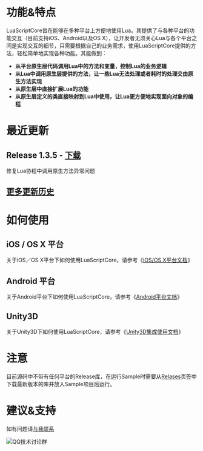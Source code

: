 # 功能&特点

LuaScriptCore旨在能够在多种平台上方便地使用Lua。其提供了与各种平台的功能交互（目前支持iOS、Android以及OS X），让开发者无须关心Lua与各个平台之间是实现交互的细节，只需要根据自己的业务需求，使用LuaScriptCore提供的方法，轻松简单地实现各种功能。其能做到：

* **从平台原生层代码调用Lua中的方法和变量，控制Lua的业务逻辑**
* **从Lua中调用原生层提供的方法，让一些Lua无法处理或者耗时的处理交由原生方法实现**
* **从原生层中直接扩展Lua的功能**
* **从原生层定义的类直接映射到Lua中使用，让Lua更方便地实现面向对象的编程**

# 最近更新

## Release 1.3.5 - [下载](https://github.com/vimfung/LuaScriptCore/releases/tag/1.3.5)

修复Lua协程中调用原生方法异常问题

## [更多更新历史](https://github.com/vimfung/LuaScriptCore/wiki/%E6%9B%B4%E6%96%B0%E5%8E%86%E5%8F%B2)

# 如何使用

## iOS / OS X 平台

关于iOS／OS X平台下如何使用LuaScriptCore，请参考《[iOS/OS X平台文档](https://github.com/vimfung/LuaScriptCore/wiki/iOS-OS-X%E5%B9%B3%E5%8F%B0%E6%96%87%E6%A1%A3)》

## Android 平台

关于Android平台下如何使用LuaScriptCore，请参考《[Android平台文档](https://github.com/vimfung/LuaScriptCore/wiki/Android-%E5%B9%B3%E5%8F%B0%E6%96%87%E6%A1%A3)》

## Unity3D

关于Unity3D下如何使用LuaScriptCore，请参考《[Unity3D集成使用文档](https://github.com/vimfung/LuaScriptCore/wiki/Unity3D%E9%9B%86%E6%88%90%E4%BD%BF%E7%94%A8%E6%96%87%E6%A1%A3)》

# 注意

目前源码中不带有任何平台的Release库，在运行Sample时需要从[Relases](https://github.com/vimfung/LuaScriptCore/releases)页签中下载最新版本的库并放入Sample项目后运行。

# 建议&支持

如有问题请[与我联系](mailto:vimfung@qq.com)

![QQ技术讨论群](https://cloud.githubusercontent.com/assets/3739609/22011176/a05d3ca6-dcc8-11e6-8378-6ff68fb0ab9c.png)
